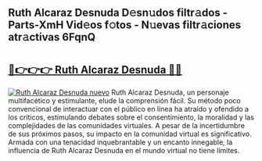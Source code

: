 ## Ruth Alcaraz Desnuda D𝚎sn𝚞dos filtr𝚊dos - Parts-XmH Vid𝚎os f𝚘tos - N𝚞evas filtr𝚊ciones atr𝚊ctivas 6FqnQ

# <h2><a href="http://mba7vy.tromn.icu/?c=Ruth+Alcaraz+Desnuda">🔗👉👉👉 Ruth Alcaraz Desnuda 🔗🔗</a></h2>

[![Ruth Alcaraz Desnuda nuevo](https://i.imgur.com/pEAQMta.gif)](http://mba7vy.tromn.icu/?c=Ruth+Alcaraz+Desnuda)
Ruth Alcaraz Desnuda, un personaje multifacético y estimulante, elude la comprensión fácil. Su método poco convencional de interactuar con el público en línea ha atraído y ofendido a los críticos, estimulando debates sobre el consentimiento, la moralidad y las complejidades de las comunidades virtuales. A pesar de la incertidumbre de sus próximos pasos, su impacto en la comunidad virtual es significativo. Armada con una tenacidad inquebrantable y un encanto innegable, la influencia de Ruth Alcaraz Desnuda en el mundo virtual no tiene límites.
